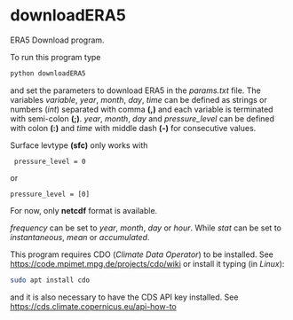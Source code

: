 # downloadERA5

ERA5 Download program.

To run this program type
```Bash
python downloadERA5
```

and set the parameters to download ERA5 in the _params.txt_ file. The variables _variable_, _year_, _month_, _day_, _time_ can be defined as strings or numbers (_int_) separated with comma **(,)** and each variable is terminated with semi-colon **(;)**.
_year_, _month_, _day_ and _pressure_level_ can be defined with colon **(:)** and _time_ with middle dash **(-)** for consecutive values.

 Surface levtype **(sfc)** only works with 
 
```
 pressure_level = 0
```

or

```
pressure_level = [0]
```
For now, only **netcdf** format is available.

_frequency_ can be set to _year_, _month_, _day_ or _hour_. While _stat_ can be set to _instantaneous_, _mean_ or _accumulated_.

This program requires CDO (_Climate Data Operator_) to be installed. See https://code.mpimet.mpg.de/projects/cdo/wiki or install it typing (in _Linux_):

```Bash
sudo apt install cdo

```
and it is also necessary to have the CDS API key installed. See https://cds.climate.copernicus.eu/api-how-to
